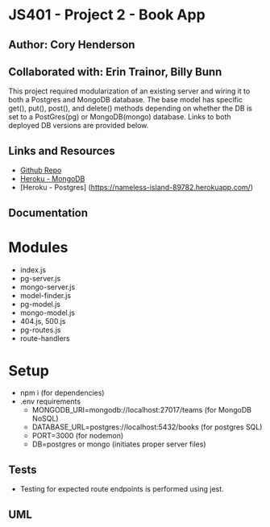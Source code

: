 # JS401 - Project 2 - Book App
## Author: Cory Henderson
## Collaborated with: Erin Trainor, Billy Bunn
This project required modularization of an existing server and wiring it to both a Postgres and MongoDB database.  The base model has specific get(), put(), post(), and delete() methods depending on whether the DB is set to a PostGres(pg) or MongoDB(mongo) database.  Links to both deployed DB versions are provided below.

## Links and Resources
- [Github Repo](https://github.com/401-advanced-javascript-1/book-app)
- [Heroku - MongoDB](https://enigmatic-meadow-66586.herokuapp.com/)
- [Heroku - Postgres] (https://nameless-island-89782.herokuapp.com/)

## Documentation

# Modules
- index.js
- pg-server.js
- mongo-server.js
- model-finder.js
- pg-model.js
- mongo-model.js
- 404.js, 500.js
- pg-routes.js
- route-handlers


# Setup
- npm i (for dependencies)
- .env requirements
    - MONGODB_URI=mongodb://localhost:27017/teams (for MongoDB NoSQL)
    - DATABASE_URL=postgres://localhost:5432/books (for postgres SQL)
    - PORT=3000 (for nodemon)
    - DB=postgres or mongo (initiates proper server files)

## Tests
- Testing for expected route endpoints is performed using jest.

## UML
